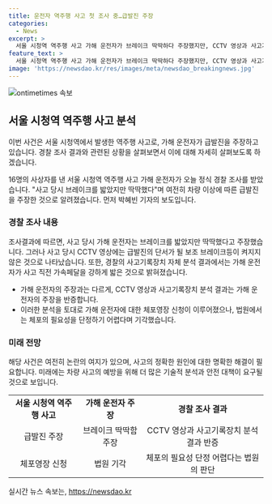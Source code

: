 ```yaml
---
title: 운전자 역주행 사고 첫 조사 중…급발진 주장
categories:
  - News
excerpt: >
  서울 시청역 역주행 사고 가해 운전자가 브레이크 딱딱하다 주장했지만, CCTV 영상과 사고기록장치 분석으로 급발진 주장이 논란. 체포영장 기각됐으나 경찰 조사는 계속되고 있습니다.
feature_text: >
  서울 시청역 역주행 사고 가해 운전자가 브레이크 딱딱하다 주장했지만, CCTV 영상과 사고기록장치 분석으로 급발진 주장이 논란. 체포영장 기각됐으나 경찰 조사는 계속되고 있습니다.
image: 'https://newsdao.kr/res/images/meta/newsdao_breakingnews.jpg'
---
```


<p><img src="https://newsdao.kr/res/images/meta/newsdao_breakingnews.jpg" alt="ontimetimes 속보" /></p>

<h2 data-ke-size="size26">서울 시청역 역주행 사고 분석</h2>

<p>이번 사건은 서울 시청역에서 발생한 역주행 사고로, 가해 운전자가 급발진을 주장하고 있습니다. 경찰 조사 결과와 관련된 상황을 살펴보면서 이에 대해 자세히 살펴보도록 하겠습니다.</p>

<p data-ke-size="size16">16명의 사상자를 낸 서울 시청역 역주행 사고 가해 운전자가 오늘 정식 경찰 조사를 받았습니다. "사고 당시 브레이크를 밟았지만 딱딱했다"며 여전히 차량 이상에 따른 급발진을 주장한 것으로 알려졌습니다. 먼저 박혜빈 기자의 보도입니다.</p>

<h3>경찰 조사 내용</h3>

<p>조사결과에 따르면, 사고 당시 가해 운전자는 브레이크를 밟았지만 딱딱했다고 주장했습니다. 그러나 사고 당시 CCTV 영상에는 급발진의 단서가 될 보조 브레이크등이 켜지지 않은 것으로 나타났습니다. 또한, 경찰의 사고기록장치 자체 분석 결과에서는 가해 운전자가 사고 직전 가속페달을 강하게 밟은 것으로 밝혀졌습니다.</p>

<ul>
  <li>가해 운전자의 주장과는 다르게, CCTV 영상과 사고기록장치 분석 결과는 가해 운전자의 주장을 반증합니다.</li>
  <li>이러한 분석을 토대로 가해 운전자에 대한 체포영장 신청이 이루어졌으나, 법원에서는 체포의 필요성을 단정하기 어렵다며 기각했습니다.</li>
</ul>

<h3>미래 전망</h3>

<p>해당 사건은 여전히 논란의 여지가 있으며, 사고의 정확한 원인에 대한 명확한 해결이 필요합니다. 미래에는 차량 사고의 예방을 위해 더 많은 기술적 분석과 안전 대책이 요구될 것으로 보입니다.</p>

<table>
  <tr>
    <td style="text-align: center; height: 17px;"><b>서울 시청역 역주행 사고</b></td>
    <td style="text-align: center; height: 17px;"><b>가해 운전자 주장</b></td>
    <td style="text-align: center; height: 17px;"><b>경찰 조사 결과</b></td>
  </tr>
  <tr>
    <td style="text-align: center; height: 17px;">급발진 주장</td>
    <td style="text-align: center; height: 17px;">브레이크 딱딱함 주장</td>
    <td style="text-align: center; height: 17px;">CCTV 영상과 사고기록장치 분석 결과 반증</td>
  </tr>
  <tr>
    <td style="text-align: center; height: 17px;">체포영장 신청</td>
    <td style="text-align: center; height: 17px;">법원 기각</td>
    <td style="text-align: center; height: 17px;">체포의 필요성 단정 어렵다는 법원의 판단</td>
  </tr>
</table>
실시간 뉴스 속보는, <a href="https://newsdao.kr" rel="dofollow">https://newsdao.kr</a>


